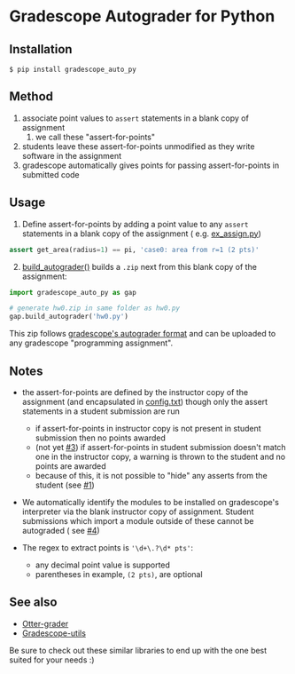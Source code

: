 # Gradescope Autograder for Python

## Installation

    $ pip install gradescope_auto_py

## Method

1. associate point values to `assert` statements in a blank copy of assignment 
   1. we call these "assert-for-points"
2. students leave these assert-for-points unmodified as they write software in the assignment
3. gradescope automatically gives points for passing assert-for-points in submitted code

## Usage

1. Define assert-for-points by adding a point value to any `assert` statements in a blank copy of the assignment (
   e.g. [ex_assign.py](test/ex_assign_pretty.py))

```python
assert get_area(radius=1) == pi, 'case0: area from r=1 (2 pts)'
```

2. [build_autograder()](gradescope_auto_py/gradescope/build_auto.py) builds
   a `.zip` next from this blank copy of the assignment:

```python
import gradescope_auto_py as gap

# generate hw0.zip in same folder as hw0.py
gap.build_autograder('hw0.py')
```

This zip follows [gradescope's autograder format](https://gradescope-autograders.readthedocs.io/en/latest/specs/) and can be uploaded to any gradescope "programming assignment".

## Notes

- the assert-for-points are defined by the instructor copy of the
  assignment (and encapsulated in [config.txt](test/ex_config.txt)) though only the assert statements in a student submission are run
    - if assert-for-points in instructor copy is not present in student submission then no points awarded
    - (not yet [#3](https://github.com/matthigger/gradescope_auto_py/issues/3)) if assert-for-points in student submission doesn't match one in the instructor copy, a warning is thrown to the student and no points are awarded 
    - because of this, it is not possible to "hide" any asserts from the student (see [#1](https://github.com/matthigger/gradescope_auto_py/issues/1))


- We automatically identify the modules to be installed on gradescope's
  interpreter via the blank instructor copy of assignment. Student submissions
  which import a module outside of these cannot be autograded (
  see [#4](https://github.com/matthigger/gradescope_auto_py/issues/4))


- The regex to extract points is `'\d+\.?\d* pts'`:
    - any decimal point value is supported
    - parentheses in example, `(2 pts)`, are optional

## See also

- [Otter-grader](https://otter-grader.readthedocs.io/en/latest/)
- [Gradescope-utils](https://github.com/gradescope/gradescope-utils)

Be sure to check out these similar libraries to end up with the one best suited
for your needs :)